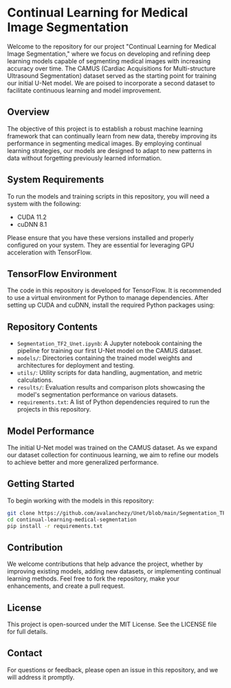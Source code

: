 # Continual Learning for Medical Image Segmentation

Welcome to the repository for our project "Continual Learning for Medical Image Segmentation," where we focus on developing and refining deep learning models capable of segmenting medical images with increasing accuracy over time. The CAMUS (Cardiac Acquisitions for Multi-structure Ultrasound Segmentation) dataset served as the starting point for training our initial U-Net model. We are poised to incorporate a second dataset to facilitate continuous learning and model improvement.

## Overview

The objective of this project is to establish a robust machine learning framework that can continually learn from new data, thereby improving its performance in segmenting medical images. By employing continual learning strategies, our models are designed to adapt to new patterns in data without forgetting previously learned information.

## System Requirements

To run the models and training scripts in this repository, you will need a system with the following:

- CUDA 11.2
- cuDNN 8.1

Please ensure that you have these versions installed and properly configured on your system. They are essential for leveraging GPU acceleration with TensorFlow.

## TensorFlow Environment

The code in this repository is developed for TensorFlow. It is recommended to use a virtual environment for Python to manage dependencies. After setting up CUDA and cuDNN, install the required Python packages using:

## Repository Contents

- `Segmentation_TF2_Unet.ipynb`: A Jupyter notebook containing the pipeline for training our first U-Net model on the CAMUS dataset.
- `models/`: Directories containing the trained model weights and architectures for deployment and testing.
- `utils/`: Utility scripts for data handling, augmentation, and metric calculations.
- `results/`: Evaluation results and comparison plots showcasing the model's segmentation performance on various datasets.
- `requirements.txt`: A list of Python dependencies required to run the projects in this repository.

## Model Performance

The initial U-Net model was trained on the CAMUS dataset. As we expand our dataset collection for continuous learning, we aim to refine our models to achieve better and more generalized performance.

## Getting Started

To begin working with the models in this repository:

```bash
git clone https://github.com/avalanchezy/Unet/blob/main/Segmentation_TF2_Unet.ipynb
cd continual-learning-medical-segmentation
pip install -r requirements.txt
```

## Contribution

We welcome contributions that help advance the project, whether by improving existing models, adding new datasets, or implementing continual learning methods. Feel free to fork the repository, make your enhancements, and create a pull request.

## License

This project is open-sourced under the MIT License. See the LICENSE file for full details.

## Contact

For questions or feedback, please open an issue in this repository, and we will address it promptly.


